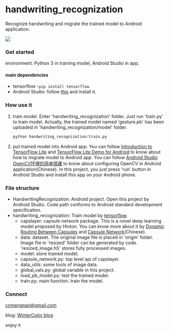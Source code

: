 # handwriting_recognization

Recognize handwriting and migrate the trained model to Android application.

![](http://7xrvee.com1.z0.glb.clouddn.com/18-7-29/9821526.jpg)

### Get started

environment: Python 3 in training model, Android Studio in app.

#### main dependencies

- tensorflow -`pip install tensorflow`
- Android Studio: follow [this](https://developer.android.google.cn/) and install it.

### How use it

1. train model. Enter 'handwriting_recognization' folder. Just run 'train.py' to train model. Actually, the trained model named 'gesture.pb' has been uploaded in 'handwriting_recognization/model' folder. 

   ```python
   python handwriting_recognization/train.py
   ```

2. put trained model into Android app. You can follow [Introduction to TensorFlow Lite](https://www.tensorflow.org/mobile/tflite/) and [TensorFlow Lite Demo for Android](https://www.tensorflow.org/versions/r1.5/mobile/tflite/demo_android) to know about how to migrate model to Android app. You can follow [Android Studio OpenCV环境的简单搭建](https://blog.csdn.net/qq_18870023/article/details/58203990) to know about configuring OpenCV in Android application(Chinese). In this project, you just press 'run' button in Android Studio and install this app on your Android phone.

### File structure

- HandwritingRecognization: Android project. Open this project by Android Studio. Code path conforms to Android standard development specification.
- handwriting_recognization: Train model by [tensorflow](https://www.tensorflow.org/).
  - capslayer: capsule network package. This is a novel deep learning model proposed by Hinton. You can know more about it by [Dynamic Routing Between Capsules](https://arxiv.org/abs/1710.09829v1) and [Capsule Network](https://www.cnblogs.com/mengnan/p/9307454.html)(Chinese).
  - data: dataset. The original image file is placed in 'origin' folder. Image file in 'resized' folder can be generated by code. 'resized_image.h5' stores fully processed images.
  - model: store trained model.
  - capsule_network.py: top level api of capslayer.
  - data_utils: some tools of image data.
  - global_vals.py: global variable in this project.
  - load_pb_model.py: test the trained model.
  - train.py: main function. train the model.

### Connect

[cnmengnan@gmail.com](mailto:cnmengnan@gmail.com)

blog: [WinterColor blog](http://www.cnblogs.com/mengnan/)

enjoy it